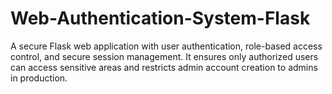 # Web-Authentication-System-Flask
A secure Flask web application with user authentication, role-based access control, and secure session management. It ensures only authorized users can access sensitive areas and restricts admin account creation to admins in production.
